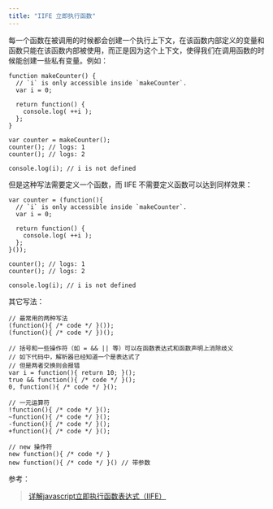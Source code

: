 ```yaml
---
title: "IIFE 立即执行函数"
---
```


每一个函数在被调用的时候都会创建一个执行上下文，在该函数内部定义的变量和函数只能在该函数内部被使用，而正是因为这个上下文，使得我们在调用函数的时候能创建一些私有变量。例如：

```
function makeCounter() {
  // `i` is only accessible inside `makeCounter`.
  var i = 0;

  return function() {
    console.log( ++i );
  };
}

var counter = makeCounter();
counter(); // logs: 1
counter(); // logs: 2

console.log(i); // i is not defined
```

但是这种写法需要定义一个函数，而 IIFE 不需要定义函数可以达到同样效果：

```
var counter = (function(){
  // `i` is only accessible inside `makeCounter`.
  var i = 0;

  return function() {
    console.log( ++i );
  };
}());

counter(); // logs: 1
counter(); // logs: 2

console.log(i); // i is not defined
```

其它写法：

```
// 最常用的两种写法
(function(){ /* code */ }());
(function(){ /* code */ })();

// 括号和一些操作符（如 = && || 等）可以在函数表达式和函数声明上消除歧义
// 如下代码中，解析器已经知道一个是表达式了
// 但是两者交换则会报错
var i = function(){ return 10; }();
true && function(){ /* code */ }();
0, function(){ /* code */ }();

// 一元运算符
!function(){ /* code */ }();
~function(){ /* code */ }();
-function(){ /* code */ }();
+function(){ /* code */ }();

// new 操作符
new function(){ /* code */ }
new function(){ /* code */ }() // 带参数
```

参考：
> [详解javascript立即执行函数表达式（IIFE）](http://web.jobbole.com/82520/)